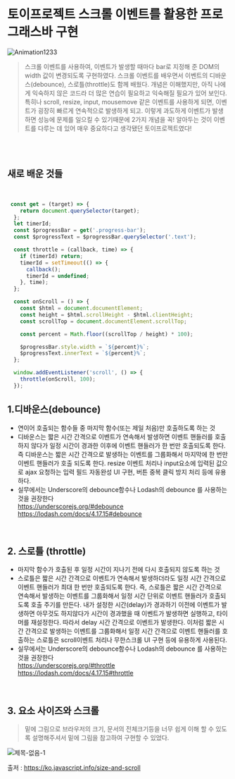 # 토이프로젝트 스크롤 이벤트를 활용한 프로그래스바 구현  

![Animation1233](https://user-images.githubusercontent.com/127499117/235672875-9357cef3-e48b-453b-9808-683adc75278a.gif)


> 스크롤 이벤트를 사용하여, 이벤트가 발생할 때마다 bar로 지정해 준 DOM의 width 값이 변경되도록 구현하였다. 스크롤 이벤트를 배우면서 이벤트의 디바운스(debounce), 스로틀(throttle)도 함께 배웠다. 개념은 이해했지만, 아직 나에게 익숙하지 않은 코드라 더 많은 연습이 필요하고 익숙해질 필요가 있어 보인다. 특히나 scroll, resize, input, mousemove 같은 이벤트를 사용하게 되면, 이벤트가 굉장히 빠르게 연속적으로 발생하게 되고. 이렇게 과도하게 이벤트가 발생하면 성능에 문제를 일으킬 수 있기때문에  2가지 개념을 꼭! 알아두는 것이 이벤트를 다루는 데 있어 매우 중요하다고 생각됐던 토이프로젝트였다! 

<br/>
<br/>

## 새로 배운 것들

 <br/>

```js
 const get = (target) => {
    return document.querySelector(target);
  };
  let timerId;
  const $progressBar = get('.progress-bar');
  const $progressText = $progressBar.querySelector('.text');

  const throttle = (callback, time) => {
    if (timerId) return;
    timerId = setTimeout(() => {
      callback();
      timerId = undefined;
    }, time);
  };

  const onScroll = () => {
    const $html = document.documentElement;
    const height = $html.scrollHeight - $html.clientHeight;
    const scrollTop = document.documentElement.scrollTop;

    const percent = Math.floor((scrollTop / height) * 100);

    $progressBar.style.width = `${percent}%`;
    $progressText.innerText = `${percent}%`;
  };

  window.addEventListener('scroll', () => {
    throttle(onScroll, 100);
  });
```

## 1.디바운스(debounce)

- 연이어 호출되는 함수들 중 마지막 함수(또는 제일 처음)만 호출하도록 하는 것
- 디바운스는 짧은 시간 간격으로 이벤트가 연속해서 발생하면 이벤트 핸들러를 호출하지 않다가 일정 시간이 경과한 이후에 이벤트 핸들러가 한 번만 호출되도록 한다. 즉 디바운스는 짧은 시간 간격으로 발생하는 이벤트를 그룹화해서 마지막에 한 번만 이벤트 핸들러가 호출 되도록 한다. resize 이벤트 처리나 input요소에 입력된 값으로 ajax 요청하는 입력 필드 자동완성 UI 구현, 버튼 중복 클릭 방지 처리 등에 유용하다.
- 실무에서는 Underscore의 debounce함수나 Lodash의 debounce 를 사용하는 것을 권장한다   <br/>
https://underscorejs.org/#debounce  <br/>
https://lodash.com/docs/4.17.15#debounce

 <br/>
 
## 2. 스로틀 (throttle)
- 마지막 함수가 호출된 후 일정 시간이 지나기 전에 다시 호출되지 않도록 하는 것
- 스로틀은 짧은 시간 간격으로 이벤트가 연속해서 발생하더라도 일정 시간 간격으로 이벤트 핸들러가 최대 한 번만 호출되도록 한다. 즉, 스로틀은 짧은 시간 간격으로 연속해서 발생하는 이벤트를 그룹화해서 일정 시간 단위로 이벤트 핸들러가 호촐되도록 호출 주기를 만든다. 내가 설정한 시간(delay)가 경과하기 이전에 이벤트가 발생하면 아무것도 하지않다가 시간이 경과했을 때 이벤트가 발생하면 실행하고, 타이머를 재설정한다. 따라서 delay 시간 간격으로 이벤트가 발생한다. 이처럼 짧은 시간 간격으로 발생하는 이벤트를 그룹화해서 일정 시간 간격으로 이벤트 핸들러를 호출하는 스로틀은 scroll이벤트 처리나 무한스크롤 UI 구현 등에 유용하게 사용된다.
- 실무에서는 Underscore의 debounce함수나 Lodash의 debounce 를 사용하는 것을 권장한다  <br/> 
https://underscorejs.org/#throttle  <br/>
https://lodash.com/docs/4.17.15#throttle

<br/>

## 3. 요소 사이즈와 스크롤 
> 밑에 그림으로 브라우저의 크기, 문서의 전체크기등을 너무 쉽게 이해 할 수 있도록 설명해주셔서 밑에 그림을 참고하여 구현할 수 있었다.

![제목-없음-1](https://user-images.githubusercontent.com/127499117/235673744-8b7919eb-adfc-4397-bd3b-b0da1357606f.jpg)

출저 : https://ko.javascript.info/size-and-scroll

